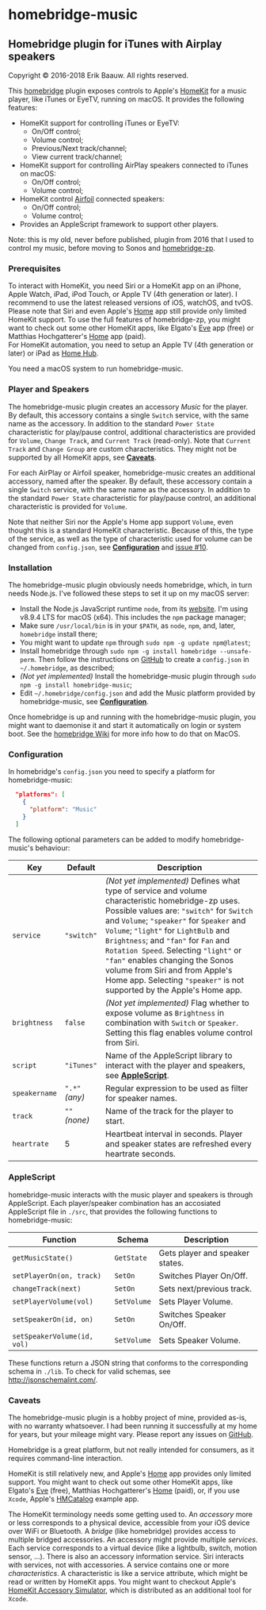 # homebridge-music

## Homebridge plugin for iTunes with Airplay speakers
Copyright © 2016-2018 Erik Baauw. All rights reserved.

This [homebridge](https://github.com/nfarina/homebridge) plugin exposes controls to Apple's [HomeKit](http://www.apple.com/ios/home/) for a music player, like iTunes or EyeTV, running on macOS.  It provides the following features:
- HomeKit support for controlling iTunes or EyeTV:
  - On/Off control;
  - Volume control;
  - Previous/Next track/channel;
  - View current track/channel;
- HomeKit support for controlling AirPlay speakers connected to iTunes on macOS:
  - On/Off control;
  - Volume control;
- HomeKit control [Airfoil](https://rogueamoeba.com/airfoil/) connected speakers:
  - On/Off control;
  - Volume control;
- Provides an AppleScript framework to support other players.

Note: this is my old, never before published, plugin from 2016 that I used to control my music, before moving to Sonos and [homebridge-zp](https://github.com/ebaauw/homebridge-zp).

### Prerequisites
To interact with HomeKit, you need Siri or a HomeKit app on an iPhone, Apple Watch, iPad, iPod Touch, or Apple TV (4th generation or later).  I recommend to use the latest released versions of iOS, watchOS, and tvOS.  
Please note that Siri and even Apple's [Home](https://support.apple.com/en-us/HT204893) app still provide only limited HomeKit support.  To use the full features of homebridge-zp, you might want to check out some other HomeKit apps, like Elgato's [Eve](https://www.elgato.com/en/eve/eve-app) app (free) or Matthias Hochgatterer's [Home](http://selfcoded.com/home/) app (paid).  
For HomeKit automation, you need to setup an Apple TV (4th generation or later) or iPad as [Home Hub](https://support.apple.com/en-us/HT207057).

You need a macOS system to run homebridge-music.

### Player and Speakers
The homebridge-music plugin creates an accessory *Music* for the player.  By default, this accessory contains a single `Switch` service, with the same name as the accessory.  In addition to the standard `Power State` characteristic for play/pause control, additional characteristics are provided for `Volume`, `Change Track`, and `Current Track` (read-only).  Note that `Current Track` and `Change Group` are custom characteristics.  They might not be supported by all HomeKit apps, see [**Caveats**](#caveats).  

For each AirPlay or Airfoil speaker, homebridge-music creates an additional accessory, named after the speaker.  By default, these accessory contain a single `Switch` service, with the same name as the accessory.  In addition to the standard `Power State` characteristic for play/pause control, an additional characteristic is provided for `Volume`.

Note that neither Siri nor the Apple's Home app support `Volume`, even thought this is a standard HomeKit characteristic.  Because of this, the type of the service, as well as the type of characteristic used for volume can be changed from `config.json`, see [**Configuration**](#configuration) and [issue #10](https://github.com/ebaauw/homebridge-zp/issues/10).

### Installation
The homebridge-music plugin obviously needs homebridge, which, in turn needs Node.js.  I've followed these steps to set it up on my macOS server:

- Install the Node.js JavaScript runtime `node`, from its [website](https://nodejs.org).  I'm using v8.9.4 LTS for macOS (x64).  This includes the `npm` package manager;
- Make sure `/usr/local/bin` is in your `$PATH`, as `node`, `npm`, and, later, `homebridge` install there;
- You might want to update `npm` through `sudo npm -g update npm@latest`;
- Install homebridge through `sudo npm -g install homebridge --unsafe-perm`.  Then follow the instructions on [GitHub](https://github.com/nfarina/homebridge#installation) to create a `config.json` in `~/.homebridge`, as described;
- _(Not yet implemented)_ Install the homebridge-music plugin through `sudo npm -g install homebridge-music`;
- Edit `~/.homebridge/config.json` and add the Music platform provided by homebridge-music, see [**Configuration**](#configuration).

Once homebridge is up and running with the homebridge-music plugin, you might want to daemonise it and start it automatically on login or system boot.  See the [homebridge Wiki](https://github.com/nfarina/homebridge/wiki) for more info how to do that on MacOS.

### Configuration
In homebridge's `config.json` you need to specify a platform for homebridge-music:
```json
  "platforms": [
    {
      "platform": "Music"
    }
  ]
```
The following optional parameters can be added to modify homebridge-music's behaviour:

Key | Default | Description
--- | ------- | -----------
`service` | `"switch"` | _(Not yet implemented)_ Defines what type of service and volume characteristic homebridge-zp uses.  Possible values are: `"switch"` for `Switch` and `Volume`; `"speaker"` for `Speaker` and `Volume`; `"light"` for `LightBulb` and `Brightness`; and `"fan"` for `Fan` and `Rotation Speed`.  Selecting `"light"` or `"fan"` enables changing the Sonos volume from Siri and from Apple's Home app.  Selecting `"speaker"` is not supported by the Apple's Home app.
`brightness` | `false` | _(Not yet implemented)_ Flag whether to expose volume as `Brightness` in combination with `Switch` or `Speaker`.  Setting this flag enables volume control from Siri.
`script` | `"iTunes"` | Name of the AppleScript library to interact with the player and speakers, see [**AppleScript**](#applescript).
`speakername` | `".*"` _(any)_ | Regular expression to be used as filter for speaker names.
`track` | `""` _(none)_ | Name of the track for the player to start.
`heartrate` | 5 |	Heartbeat interval in seconds.  Player and speaker states are refreshed every heartrate seconds.

### AppleScript
homebridge-music interacts with the music player and speakers is through AppleScript.  Each player/speaker combination has an accosiated AppleScript file in `./src`, that provides the following functions to homebridge-music:

Function | Schema | Description
--- | ------- | -----------
`getMusicState()` | `GetState` | Gets player and speaker states.
`setPlayerOn(on, track)` | `SetOn` |	Switches Player On/Off.
`changeTrack(next)` | `SetOn` | Sets next/previous track.
`setPlayerVolume(vol)` | `SetVolume` | Sets Player Volume.
`setSpeakerOn(id, on)` | `SetOn` | Switches Speaker On/Off.
`setSpeakerVolume(id, vol)` | `SetVolume` | Sets Speaker Volume.

These functions return a JSON string that conforms to the corresponding schema in `./lib`.  To check for valid schemas, see http://jsonschemalint.com/.

### Caveats
The homebridge-music plugin is a hobby project of mine, provided as-is, with no warranty whatsoever.  I had been running it successfully at my home for years, but your mileage might vary.  Please report any issues on [GitHub](https://github.com/ebaauw/homebridge-music/issues).

Homebridge is a great platform, but not really intended for consumers, as it requires command-line interaction.

HomeKit is still relatively new, and Apple's [Home](https://support.apple.com/en-us/HT204893) app provides only limited support.  You might want to check out some other HomeKit apps, like Elgato's [Eve](https://www.elgato.com/en/eve/eve-app) (free), Matthias Hochgatterer's [Home](http://selfcoded.com/home/) (paid), or, if you use `Xcode`, Apple's [HMCatalog](https://developer.apple.com/library/content/samplecode/HomeKitCatalog/Introduction/Intro.html#//apple_ref/doc/uid/TP40015048-Intro-DontLinkElementID_2) example app.

The HomeKit terminology needs some getting used to.  An _accessory_ more or less corresponds to a physical device, accessible from your iOS device over WiFi or Bluetooth.  A _bridge_ (like homebridge) provides access to multiple bridged accessories.  An accessory might provide multiple _services_.  Each service corresponds to a virtual device (like a lightbulb, switch, motion sensor, ...).  There is also an accessory information service.  Siri interacts with services, not with accessories.  A service contains one or more _characteristics_.  A characteristic is like a service attribute, which might be read or written by HomeKit apps.  You might want to checkout Apple's [HomeKit Accessory Simulator](https://developer.apple.com/library/content/documentation/NetworkingInternet/Conceptual/HomeKitDeveloperGuide/TestingYourHomeKitApp/TestingYourHomeKitApp.html), which is distributed as an additional tool for `Xcode`.
